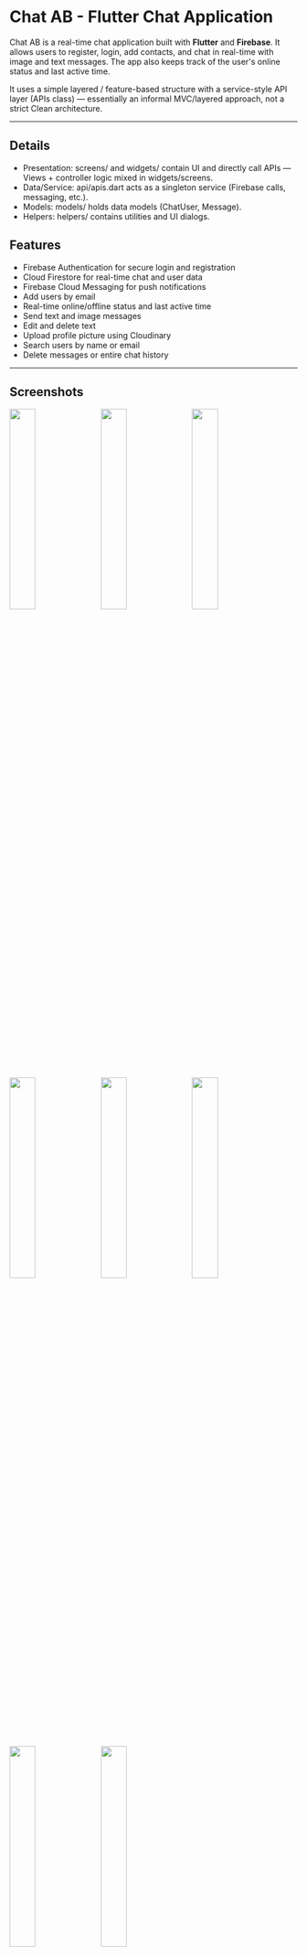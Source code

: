 # Chat AB - Flutter Chat Application

Chat AB is a real-time chat application built with **Flutter** and **Firebase**. It allows users to register, login, add contacts, and chat in real-time with image and text messages. The app also keeps track of the user's online status and last active time. 

It uses a simple layered / feature-based structure with a service-style API layer (APIs class) — essentially an informal MVC/layered approach, not a strict Clean architecture.

---

## Details
  -  Presentation: screens/ and widgets/ contain UI and directly call APIs — Views + controller logic mixed in widgets/screens.
  - Data/Service: api/apis.dart acts as a singleton service (Firebase calls, messaging, etc.).
  - Models: models/ holds data models (ChatUser, Message).
  - Helpers: helpers/ contains utilities and UI dialogs.

## Features

- Firebase Authentication for secure login and registration
- Cloud Firestore for real-time chat and user data
- Firebase Cloud Messaging for push notifications
- Add users by email
- Real-time online/offline status and last active time
- Send text and image messages
- Edit and delete text
- Upload profile picture using Cloudinary
- Search users by name or email
- Delete messages or entire chat history


---

## Screenshots

<kbd>
  <img src="https://github.com/Zayed-Rahat/chat_app_ba/blob/master/screenshots/1.png" width=30% height=30%/>
  <img src="https://github.com/Zayed-Rahat/chat_app_ba/blob/master/screenshots/2.png" width=30% height=30%/>
  <img src="https://github.com/Zayed-Rahat/chat_app_ba/blob/master/screenshots/3.png" width=30% height=30%/>
  <img src="https://github.com/Zayed-Rahat/chat_app_ba/blob/master/screenshots/4.png" width=30% height=30%/>
  <img src="https://github.com/Zayed-Rahat/chat_app_ba/blob/master/screenshots/5.png" width=30% height=30%/>
  <img src="https://github.com/Zayed-Rahat/chat_app_ba/blob/master/screenshots/6.png" width=30% height=30%/>
  <img src="https://github.com/Zayed-Rahat/chat_app_ba/blob/master/screenshots/7.png" width=30% height=30%/>
  <img src="https://github.com/Zayed-Rahat/chat_app_ba/blob/master/screenshots/8.png" width=30% height=30%/>
</kbd>


---


### Clone the repository

```bash

git clone https://github.com/Zayed-Rahat/chat_app_ba.git
cd chat_app_ba

```
### Download exe file from

```bash

  https://github.com/Zayed-Rahat/chat_app_ba/installers

```

 ### Folder Structure


 ```bash
lib/
│
├── api/             # All API calls including Firebase integration
├── helpers/         # Utility functions and dialogs
├── models/          # Data models like ChatUser and Message
├── screens/         # All app screens (Home, Chat, Profile)
├── widgets/         # Reusable UI widgets
└── firebase_option.dart     
└── main.dart        # App entry point

```
 
